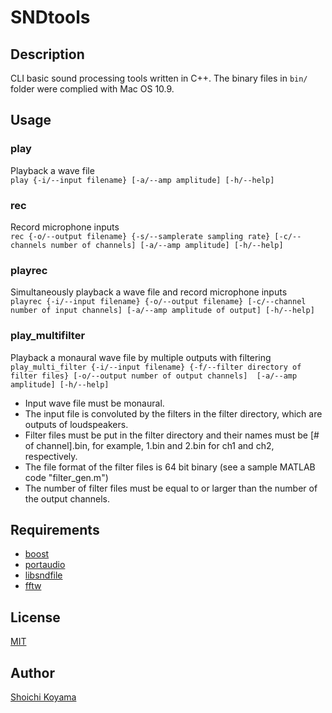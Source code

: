 SNDtools
====
## Description
CLI basic sound processing tools written in C++. The binary files in `bin/` folder were complied with Mac OS 10.9.

## Usage
### play
Playback a wave file  
`play {-i/--input filename} [-a/--amp amplitude] [-h/--help]`

### rec
Record microphone inputs  
`rec {-o/--output filename} {-s/--samplerate sampling rate} [-c/--channels number of channels] [-a/--amp amplitude] [-h/--help]`

### playrec
Simultaneously playback a wave file and record microphone inputs  
`playrec {-i/--input filename} {-o/--output filename} [-c/--channel number of input channels] [-a/--amp amplitude of output] [-h/--help]`

### play_multifilter
Playback a monaural wave file by multiple outputs with filtering  
`play_multi_filter {-i/--input filename} {-f/--filter directory of filter files} [-o/--output number of output channels]  [-a/--amp amplitude] [-h/--help]`

- Input wave file must be monaural.
- The input file is convoluted by the filters in the filter directory, which are outputs of loudspeakers.
- Filter files must be put in the filter directory and their names must be [# of channel].bin, for example, 1.bin and 2.bin for ch1 and ch2, respectively.
- The file format of the filter files is 64 bit binary (see a sample MATLAB code "filter_gen.m")
- The number of filter files must be equal to or larger than the number of the output channels.  

## Requirements
- [boost](http://www.boost.org/)
- [portaudio](http://www.portaudio.com/)
- [libsndfile](http://www.mega-nerd.com/libsndfile/)
- [fftw](http://www.fftw.org/)

## License
[MIT](https://github.com/sh01k/SNDtools/blob/master/LICENSE)

## Author
[Shoichi Koyama](http://www.sh01.org/)
